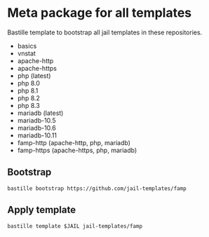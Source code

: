 # Meta package for all templates
Bastille template to bootstrap all jail templates in these repositories.

* basics
* vnstat
* apache-http
* apache-https
* php (latest)
* php 8.0
* php 8.1
* php 8.2
* php 8.3
* mariadb (latest)
* mariadb-10.5
* mariadb-10.6
* mariadb-10.11
* famp-http (apache-http, php, mariadb)
* famp-https (apache-https, php, mariadb)

## Bootstrap
```
bastille bootstrap https://github.com/jail-templates/famp
```

## Apply template
```
bastille template $JAIL jail-templates/famp
```
